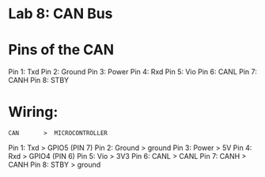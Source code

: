 # Lab 8: CAN Bus


# Pins of the CAN
Pin 1: Txd
Pin 2: Ground
Pin 3: Power
Pin 4: Rxd
Pin 5: Vio
Pin 6: CANL
Pin 7: CANH
Pin 8: STBY

# Wiring:
    CAN       >  MICROCONTROLLER
Pin 1: Txd    >  GPIO5 (PIN 7)
Pin 2: Ground >  ground
Pin 3: Power  >  5V
Pin 4: Rxd    >  GPIO4 (PIN 6)
Pin 5: Vio    >  3V3
Pin 6: CANL   >  CANL
Pin 7: CANH   >  CANH
Pin 8: STBY   >  ground



